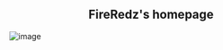 <h2 align="center"> FireRedz's homepage </h2>

![image](https://user-images.githubusercontent.com/44401509/197780455-294326ea-fda2-4252-abe4-cbe7fa59aab4.png)
